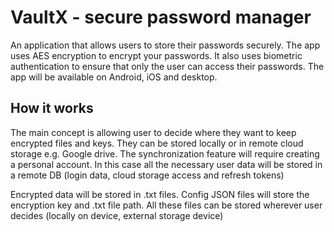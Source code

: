 # VaultX - secure password manager

An application that allows users to store their passwords securely. The app uses AES encryption to encrypt your passwords. It also uses biometric authentication to ensure that only the user can access their passwords. The app will be available on Android, iOS and desktop.

## How it works

The main concept is allowing user to decide where they want to keep encrypted files and keys. They can be stored locally or in remote cloud storage e.g. Google drive. The synchronization feature will require creating a personal account. In this case all the necessary user data will be stored in a remote DB (login data, cloud storage access and refresh tokens)

Encrypted data will be stored in .txt files. Config JSON files will store the encryption key and .txt file path. All these files can be stored wherever user decides (locally on device, external storage device)
